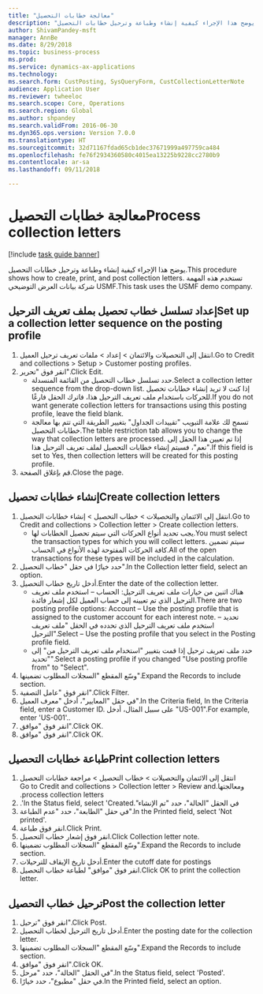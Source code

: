 ```yaml
--- 
title: "معالجة خطابات التحصيل"
description: "يوضح هذا الإجراء كيفية إنشاء وطباعة وترحيل خطابات التحصيل."
author: ShivamPandey-msft
manager: AnnBe
ms.date: 8/29/2018
ms.topic: business-process
ms.prod: 
ms.service: dynamics-ax-applications
ms.technology: 
ms.search.form: CustPosting, SysQueryForm, CustCollectionLetterNote
audience: Application User
ms.reviewer: twheeloc
ms.search.scope: Core, Operations
ms.search.region: Global
ms.author: shpandey
ms.search.validFrom: 2016-06-30
ms.dyn365.ops.version: Version 7.0.0
ms.translationtype: HT
ms.sourcegitcommit: 32d71167fdad65cb1dec37671999a497759ca484
ms.openlocfilehash: fe76f2934360580c4015ea13225b9228cc2780b9
ms.contentlocale: ar-sa
ms.lasthandoff: 09/11/2018

---
```

# <a name="process-collection-letters"></a><span data-ttu-id="52992-103">معالجة خطابات التحصيل</span><span class="sxs-lookup"><span data-stu-id="52992-103">Process collection letters</span></span>

[!include [task guide banner](../../includes/task-guide-banner.md)]

<span data-ttu-id="52992-104">يوضح هذا الإجراء كيفية إنشاء وطباعة وترحيل خطابات التحصيل.</span><span class="sxs-lookup"><span data-stu-id="52992-104">This procedure shows how to create, print, and post collection letters.</span></span> <span data-ttu-id="52992-105">تستخدم هذه المهمة شركة بيانات العرض التوضيحي USMF.</span><span class="sxs-lookup"><span data-stu-id="52992-105">This task uses the USMF demo company.</span></span>


## <a name="set-up-a-collection-letter-sequence-on-the-posting-profile"></a><span data-ttu-id="52992-106">إعداد تسلسل خطاب تحصيل بملف تعريف الترحيل</span><span class="sxs-lookup"><span data-stu-id="52992-106">Set up a collection letter sequence on the posting profile</span></span>
1. <span data-ttu-id="52992-107">انتقل إلى التحصيلات والائتمان‬ > إعداد > ملفات تعريف ترحيل العميل‬.</span><span class="sxs-lookup"><span data-stu-id="52992-107">Go to Credit and collections > Setup > Customer posting profiles.</span></span>
2. <span data-ttu-id="52992-108">انقر فوق "تحرير".</span><span class="sxs-lookup"><span data-stu-id="52992-108">Click Edit.</span></span>
    * <span data-ttu-id="52992-109">حدد تسلسل خطاب التحصيل من القائمة المنسدلة.</span><span class="sxs-lookup"><span data-stu-id="52992-109">Select a collection letter sequence from the drop-down list.</span></span> <span data-ttu-id="52992-110">إذا كنت لا تريد إنشاء خطابات تحصيل للحركات باستخدام ملف تعريف الترحيل هذا، فاترك الحقل فارغًا.</span><span class="sxs-lookup"><span data-stu-id="52992-110">If you do not want generate collection letters for transactions using this posting profile, leave the field blank.</span></span>  
    * <span data-ttu-id="52992-111">تسمح لك علامة التبويب "‏‫تقييدات الجداول"‬ بتغيير الطريقة التي تتم بها معالجة خطابات التحصيل.</span><span class="sxs-lookup"><span data-stu-id="52992-111">The table restriction tab allows you to change the way that collection letters are processed.</span></span> <span data-ttu-id="52992-112">إذا تم تعيين هذا الحقل إلى "نعم"، فسيتم إنشاء خطابات التحصيل لملف تعريف الترحيل هذا.</span><span class="sxs-lookup"><span data-stu-id="52992-112">If this field is set to Yes, then collection letters will be created for this posting profile.</span></span>  
3. <span data-ttu-id="52992-113">قم بإغلاق الصفحة.</span><span class="sxs-lookup"><span data-stu-id="52992-113">Close the page.</span></span>

## <a name="create-collection-letters"></a><span data-ttu-id="52992-114">إنشاء خطابات تحصيل</span><span class="sxs-lookup"><span data-stu-id="52992-114">Create collection letters</span></span>
1. <span data-ttu-id="52992-115">انتقل إلى الائتمان والتحصيلات‬ > خطاب التحصيل > إنشاء خطابات التحصيل.</span><span class="sxs-lookup"><span data-stu-id="52992-115">Go to Credit and collections > Collection letter > Create collection letters.</span></span>
    * <span data-ttu-id="52992-116">يجب تحديد أنواع الحركات التي سيتم تحصيل الخطابات لها.</span><span class="sxs-lookup"><span data-stu-id="52992-116">You must select the transaction types for which you will collect letters.</span></span> <span data-ttu-id="52992-117">سيتم تضمين كافة الحركات المفتوحة لهذه الأنواع في الحساب.</span><span class="sxs-lookup"><span data-stu-id="52992-117">All of the open transactions for these types will be included in the calculation.</span></span>  
2. <span data-ttu-id="52992-118">حدد خيارًا في حقل "خطاب التحصيل‬".</span><span class="sxs-lookup"><span data-stu-id="52992-118">In the Collection letter field, select an option.</span></span>
3. <span data-ttu-id="52992-119">أدخل تاريخ خطاب التحصيل.</span><span class="sxs-lookup"><span data-stu-id="52992-119">Enter the date of the collection letter.</span></span>
    * <span data-ttu-id="52992-120">هناك اثنين من خيارات ملف تعريف الترحيل:   الحساب – استخدم ملف تعريف الترحيل الذي تم تعيينه إلى حساب العميل لكل إشعار فائدة.</span><span class="sxs-lookup"><span data-stu-id="52992-120">There are two posting profile options:   Account – Use the posting profile that is assigned to the customer account for each interest note.</span></span>   <span data-ttu-id="52992-121">تحديد – استخدم ملف تعريف الترحيل الذي تحدده في الحقل "ملف تعريف الترحيل".</span><span class="sxs-lookup"><span data-stu-id="52992-121">Select – Use the posting profile that you select in the Posting profile field.</span></span>  
    * <span data-ttu-id="52992-122">حدد ملف تعريف ترحيل إذا قمت بتغيير "استخدام ملف تعريف الترحيل من" إلى "تحديد".</span><span class="sxs-lookup"><span data-stu-id="52992-122">Select a posting profile if you changed "Use posting profile from" to "Select".</span></span>  
4. <span data-ttu-id="52992-123">وسّع المقطع "السجلات المطلوب تضمينها‬".</span><span class="sxs-lookup"><span data-stu-id="52992-123">Expand the Records to include section.</span></span>
5. <span data-ttu-id="52992-124">انقر فوق "عامل التصفية".</span><span class="sxs-lookup"><span data-stu-id="52992-124">Click Filter.</span></span>
6. <span data-ttu-id="52992-125">في حقل "المعايير"، أدخل "معرف العميل".</span><span class="sxs-lookup"><span data-stu-id="52992-125">In the Criteria field, In the Criteria field, enter a Customer ID.</span></span> <span data-ttu-id="52992-126">على سبيل المثال، أدخل "US-001".</span><span class="sxs-lookup"><span data-stu-id="52992-126">For example, enter 'US-001'..</span></span>
7. <span data-ttu-id="52992-127">انقر فوق "موافق".</span><span class="sxs-lookup"><span data-stu-id="52992-127">Click OK.</span></span>
8. <span data-ttu-id="52992-128">انقر فوق "موافق".</span><span class="sxs-lookup"><span data-stu-id="52992-128">Click OK.</span></span>

## <a name="print-collection-letters"></a><span data-ttu-id="52992-129">طباعة خطابات التحصيل</span><span class="sxs-lookup"><span data-stu-id="52992-129">Print collection letters</span></span>
1. <span data-ttu-id="52992-130">انتقل إلى ‏‫الائتمان والتحصيلات > خطاب التحصيل > ‏‫مراجعة خطابات التحصيل ومعالجتها‬.</span><span class="sxs-lookup"><span data-stu-id="52992-130">Go to Credit and collections > Collection letter > Review and process collection letters.</span></span>
2. <span data-ttu-id="52992-131">في الحقل "الحالة"، حدد "‏‫تم الإنشاء".</span><span class="sxs-lookup"><span data-stu-id="52992-131">In the Status field, select 'Created'.</span></span>
3. <span data-ttu-id="52992-132">في حقل "الطابعة"، حدد "عدم الطباعة".</span><span class="sxs-lookup"><span data-stu-id="52992-132">In the Printed field, select 'Not printed'.</span></span>
4. <span data-ttu-id="52992-133">انقر فوق طباعة.</span><span class="sxs-lookup"><span data-stu-id="52992-133">Click Print.</span></span>
5. <span data-ttu-id="52992-134">انقر فوق إشعار خطاب التحصيل.</span><span class="sxs-lookup"><span data-stu-id="52992-134">Click Collection letter note.</span></span>
6. <span data-ttu-id="52992-135">وسّع المقطع "السجلات المطلوب تضمينها‬".</span><span class="sxs-lookup"><span data-stu-id="52992-135">Expand the Records to include section.</span></span>
7. <span data-ttu-id="52992-136">أدخل تاريخ الإيقاف للترحيلات.</span><span class="sxs-lookup"><span data-stu-id="52992-136">Enter the cutoff date for postings</span></span>
8. <span data-ttu-id="52992-137">انقر فوق "موافق" لطباعة خطاب التحصيل.</span><span class="sxs-lookup"><span data-stu-id="52992-137">Click OK to print the collection letter.</span></span>

## <a name="post-the-collection-letter"></a><span data-ttu-id="52992-138">ترحيل خطاب التحصيل</span><span class="sxs-lookup"><span data-stu-id="52992-138">Post the collection letter</span></span>
1. <span data-ttu-id="52992-139">انقر فوق "ترحيل".</span><span class="sxs-lookup"><span data-stu-id="52992-139">Click Post.</span></span>
2. <span data-ttu-id="52992-140">أدخل تاريخ الترحيل لخطاب التحصيل.</span><span class="sxs-lookup"><span data-stu-id="52992-140">Enter the posting date for the collection letter.</span></span>
3. <span data-ttu-id="52992-141">وسّع المقطع "السجلات المطلوب تضمينها‬".</span><span class="sxs-lookup"><span data-stu-id="52992-141">Expand the Records to include section.</span></span>
4. <span data-ttu-id="52992-142">انقر فوق "موافق".</span><span class="sxs-lookup"><span data-stu-id="52992-142">Click OK.</span></span>
5. <span data-ttu-id="52992-143">في الحقل "الحالة"، حدد "‏‫مرحل‬".</span><span class="sxs-lookup"><span data-stu-id="52992-143">In the Status field, select 'Posted'.</span></span>
6. <span data-ttu-id="52992-144">في حقل "مطبوع"، حدد خيارًا.</span><span class="sxs-lookup"><span data-stu-id="52992-144">In the Printed field, select an option.</span></span>



